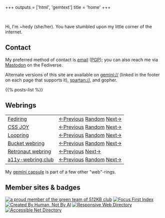 +++
outputs = ['html', 'gemtext']
title = 'home'
+++

<br/>

Hi, I'm ~hedy (she/her). You have stumbled upon my little corner of the
internet.

## Contact

My preferred method of contact is
<a rel="me" href="mailto:hedy.dev@protonmail.com">email</a>
(<a href="https://meta.sr.ht/~hedy.pgp">PGP</a>); you can also reach me
via <a rel="me" href="https://tilde.zone/@hedy">Mastodon</a> on the
Fediverse.

Alternate versions of this site are available on
[gemini://](https://gemini.circumlunar.space) (linked in the footer on each
page that supports it),
[spartan://](https://portal.mozz.us/gemini/spartan.mozz.us), and gopher.

{{% posts-list %}}

## Webrings

<table class="webrings">
<tbody>
<tr>
<td><a href="https://fediring.net">Fediring</a></td>
<td>
<a referrerpolicy="strict-origin" href="https://fediring.net/previous?host=home.hedy.dev">←Previous</a>
<a referrerpolicy="strict-origin" href="https://fediring.net/random">Random</a>
<a referrerpolicy="strict-origin" href="https://fediring.net/next?host=home.hedy.dev">Next→</a>
</td>
</tr>
<tr>
<td><a href="https://cs.sjoy.lol/">CSS JOY</a></td>
<td>
<a referrerpolicy="strict-origin" href="https://webri.ng/webring/cssjoy/previous?via=https://home.hedy.dev/">←Previous</a>
<a referrerpolicy="strict-origin" href="https://webri.ng/webring/cssjoy/random?via=https://home.hedy.dev/">Random</a>
<a referrerpolicy="strict-origin" href="https://webri.ng/webring/cssjoy/next?via=https://home.hedy.dev/">Next→</a>
</td>
</tr>
<tr>
<td><a href="https://loop.graycot.dev/webring.html?action=home">Loopring</a></td>
<td>
<a referrerpolicy="strict-origin" href="https://loop.graycot.dev/webring.html?action=prev">←Previous</a>
<a referrerpolicy="strict-origin" href="https://loop.graycot.dev/webring.html?action=rand">Random</a>
<a referrerpolicy="strict-origin" href="https://loop.graycot.dev/webring.html?action=next">Next→</a>
</td>
</tr>
<tr>
<td><a href="https://webring.bucketfish.me/">Bucket webring</a></td>
<td>
<a referrerpolicy="strict-origin" href="https://webring.bucketfish.me/redirect.html?to=prev&name=~hedy">←Previous</a>
<a referrerpolicy="strict-origin" href="https://webring.bucketfish.me/redirect.html?to=random&name=~hedy">Random</a>
<a referrerpolicy="strict-origin" href="https://webring.bucketfish.me/redirect.html?to=next&name=~hedy">Next→</a>
</td>
</tr>
<tr>
<td><a href="https://webring.dinhe.net/">Retronaut webring</a></td>
<td>
<a referrerpolicy="strict-origin" href="https://webring.dinhe.net/prev/https://home.hedy.dev/">←Previous</a>
<a referrerpolicy="strict-origin" href="https://webring.dinhe.net/next/https://home.hedy.dev/">Next→</a>
</td>
</tr>
<tr>
<td><a href="https://a11y-webring.club/">a11y-webring.club</a></td>
<td>
<a referrerpolicy="strict-origin" href="https://a11y-webring.club/prev">←Previous</a>
<a referrerpolicy="strict-origin" href="https://a11y-webring.club/random">Random</a>
<a referrerpolicy="strict-origin" href="https://a11y-webring.club/next">Next→</a>
</td>
</tr>
</tbody>
</table>

My [gemini capsule](gemini://gmi.hedy.dev/) is part of a few other "web"-rings.

## Member sites & badges

<div class="badges">
<a href="https://512kb.club"><img src="https://512kb.club/assets/images/green-team.svg" alt="a proud member of the green team of 512KB club" /></a>
<a href='https://www.beepbird.net/index.html'><img src="https://www.beepbird.net/webring/focusfirst.png" alt="Focus First Index"></a>
<a href='https://notbyai.fyi/'><img src="/created-by-human_white.png" alt="Created By Human, Not By AI"></a>
<a href='https://kalechips.net/responsive/index'><img src="https://kalechips.net/responsive/buttons/8831-1.png" alt="Responsive Web Directory"></a>
<a href='https://pinkvampyr.leprd.space/accessiblenet/index'><img src="https://www.beepbird.net/outlinks/badges/accessible-net.webp" alt="Accessible Net Directory"></a>
</div>
